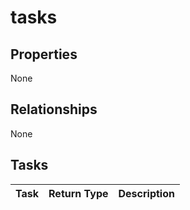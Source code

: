 # tasks



## Properties
None

## Relationships
None


## Tasks

| Task		   | Return Type	|Description|
|:---------------|:--------|:----------|
